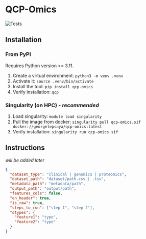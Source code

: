 # QCP-Omics

![Tests](https://github.com/georgelepsaya/qcp-omics/actions/workflows/tests.yaml/badge.svg)


## Installation

### From PyPI

Requires Python version >= 3.11.

1. Create a virtual environment: `python3 -m venv .venv`
2. Activate it: `source .venv/bin/activate`
3. Install the tool: `pip install qcp-omics`
4. Verify installation: `qcp`

### Singularity (on HPC) - _recommended_
1. Load singularity: `module load singularity`
2. Pull the image from docker: `singularity pull qcp-omics.sif docker://georgelepsaya/qcp-omics:latest`
3. Verify installation: `singularity run qcp-omics.sif`

## Instructions

_will be added later_

```json
{
  "dataset_type": "clinical | genomics | proteomics",
  "dataset_path": "dataset/path.csv | .tsv",
  "metadata_path": "metadata/path",
  "output_path": "output/path",
  "features_cols": false,
  "en_header": true,
  "is_raw": true,
  "steps_to_run": ["step 1", "step 2"],
  "dtypes": {
    "feature1": "type",
    "feature2": "type"
  }
}
```
